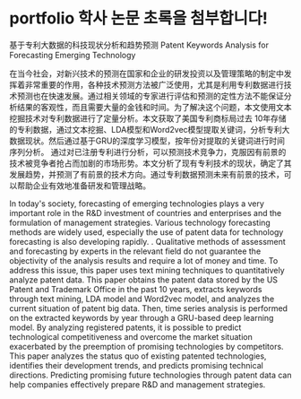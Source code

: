 # portfolio 학사 논문 초록을 첨부합니다!

基于专利大数据的科技现状分析和趋势预测
Patent Keywords Analysis for Forecasting Emerging Technology

在当今社会，对新兴技术的预测在国家和企业的研发投资以及管理策略的制定中发挥着非常重要的作用，各种技术预测方法被广泛使用，尤其是利用专利数据进行技术预测也在快速发展。通过相关领域的专家进行评估和预测的定性方法不能保证分析结果的客观性，而且需要大量的金钱和时间。为了解决这个问题，本文使用文本挖掘技术对专利数据进行了定量分析。本文获取了美国专利商标局过去 10年存储的专利数据，通过文本挖掘、LDA模型和Word2vec模型提取关键词，分析专利大数据现状。然后通过基于GRU的深度学习模型，按年份对提取的关键词进行时间序列分析。
通过对已注册专利进行分析，可以预测技术竞争力，克服因有前景的技术被竞争者抢占而加剧的市场形势。本文分析了现有专利技术的现状，确定了其发展趋势，并预测了有前景的技术方向。通过专利数据预测未来有前景的技术，可以帮助企业有效地准备研发和管理战略。

In today's society, forecasting of emerging technologies plays a very important role in the R&D investment of countries and enterprises and the formulation of management strategies. Various technology forecasting methods are widely used, especially the use of patent data for technology forecasting is also developing rapidly. . Qualitative methods of assessment and forecasting by experts in the relevant field do not guarantee the objectivity of the analysis results and require a lot of money and time. To address this issue, this paper uses text mining techniques to quantitatively analyze patent data. This paper obtains the patent data stored by the US Patent and Trademark Office in the past 10 years, extracts keywords through text mining, LDA model and Word2vec model, and analyzes the current situation of patent big data. Then, time series analysis is performed on the extracted keywords by year through a GRU-based deep learning model.
By analyzing registered patents, it is possible to predict technological competitiveness and overcome the market situation exacerbated by the preemption of promising technologies by competitors. This paper analyzes the status quo of existing patented technologies, identifies their development trends, and predicts promising technical directions. Predicting promising future technologies through patent data can help companies effectively prepare R&D and management strategies.
